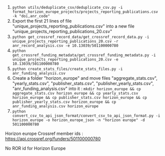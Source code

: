 1. `python utils/deduplicate_csv/deduplicate_csv.py -i format_horizon_europe_projects/projects_reporting_publications.csv -k "doi,anr_code"`
2. Export the first 21 lines of file "unique_projects_reporting_publications.csv" into a new file "unique_projects_reporting_publications_20.csv"
3. `python get_crossref_record_data/get_crossref_record_data.py -i unique_projects_reporting_publications_20.csv -r anr_record_analysis.csv -e 10.13039/501100000780`
4. `python get_crossref_funding_metadata/get_crossref_funding_metadata.py -i unique_projects_reporting_publications_20.csv -e 10.13039/501100000780`
5. `python create_stats_files/create_stats_files.py -i anr_funding_analysis.csv`
6. Create a folder "horizon_europe" and move files "aggregate_stats.csv", "yearly_stats.csv", "publisher_stats.csv", "publisher_yearly_stats.csv", "anr_funding_analysis.csv" into it :
`mkdir horizon_europe && cp aggregate_stats.csv horizon_europe && cp yearly_stats.csv horizon_europe && cp publisher_stats.csv horizon_europe && cp publisher_yearly_stats.csv horizon_europe && cp anr_funding_analysis.csv horizon_europe`
7. `python convert_csv_to_api_json_format/convert_csv_to_api_json_format.py -i horizon_europe -o horizon_europe_json -n "horizon europe" -d 501100000780`

Horizon europe Crossref member ids : https://api.crossref.org/funders/501100000780

No ROR id for Horizon Europe
